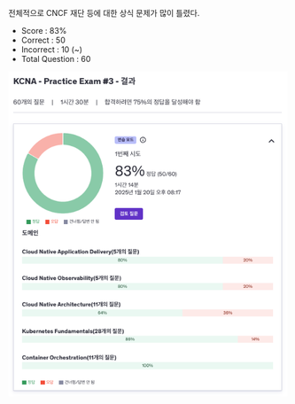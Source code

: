 전체적으로 CNCF 재단 등에 대한 상식 문제가 많이 틀렸다.

- Score : 83%
- Correct : 50
- Incorrect : 10 (~)
- Total Question : 60

<img src="./udemy-test-3.png" style="width: 600px;">

